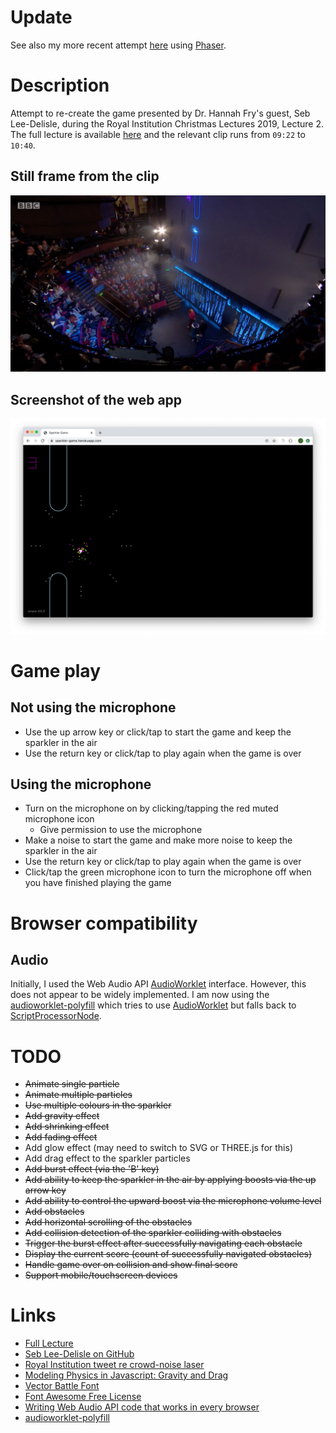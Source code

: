 # Update

See also my more recent attempt [here](https://github.com/taylorjg/sparkler-game-phaser) using [Phaser](https://phaser.io/).

# Description

Attempt to re-create the game presented by Dr. Hannah Fry's guest, Seb Lee-Delisle, during the
Royal Institution Christmas Lectures 2019, Lecture 2.
The full lecture is available [here](https://www.rigb.org/christmas-lectures/watch/2019/secrets-and-lies/how-to-bend-the-rules)
and the relevant clip runs from `09:22` to `10:40`.

## Still frame from the clip

![Frame from Clip](frame-from-clip.png)

## Screenshot of the web app

![Screenshot](screenshot.png)

# Game play

## Not using the microphone

* Use the up arrow key or click/tap to start the game and keep the sparkler in the air
* Use the return key or click/tap to play again when the game is over

## Using the microphone

* Turn on the microphone on by clicking/tapping the red muted microphone icon
  * Give permission to use the microphone
* Make a noise to start the game and make more noise to keep the sparkler in the air
* Use the return key or click/tap to play again when the game is over
* Click/tap the green microphone icon to turn the microphone off when you have finished playing the game

# Browser compatibility

## Audio

Initially, I used the Web Audio API [AudioWorklet](https://developer.mozilla.org/en-US/docs/Web/API/AudioWorklet) interface. However, this does not appear to be widely implemented.
I am now using the [audioworklet-polyfill](https://github.com/GoogleChromeLabs/audioworklet-polyfill)
which tries to use [AudioWorklet](https://developer.mozilla.org/en-US/docs/Web/API/AudioWorklet)
but falls back to [ScriptProcessorNode](https://developer.mozilla.org/en-US/docs/Web/API/ScriptProcessorNode).

# TODO

* ~~Animate single particle~~
* ~~Animate multiple particles~~
* ~~Use multiple colours in the sparkler~~
* ~~Add gravity effect~~
* ~~Add shrinking effect~~
* ~~Add fading effect~~
* Add glow effect (may need to switch to SVG or THREE.js for this)
* Add drag effect to the sparkler particles
* ~~Add burst effect (via the 'B' key)~~
* ~~Add ability to keep the sparkler in the air by applying boosts via the up arrow key~~
* ~~Add ability to control the upward boost via the microphone volume level~~
* ~~Add obstacles~~
* ~~Add horizontal scrolling of the obstacles~~
* ~~Add collision detection of the sparkler colliding with obstacles~~
* ~~Trigger the burst effect after successfully navigating each obstacle~~
* ~~Display the current score (count of successfully navigated obstacles)~~
* ~~Handle game over on collision and show final score~~
* ~~Support mobile/touchscreen devices~~

# Links

* [Full Lecture](https://www.rigb.org/christmas-lectures/watch/2019/secrets-and-lies/how-to-bend-the-rules)
* [Seb Lee-Delisle on GitHub](https://github.com/sebleedelisle)
* [Royal Institution tweet re crowd-noise laser](https://twitter.com/Ri_Science/status/1210654725529624576?s=20)
* [Modeling Physics in Javascript: Gravity and Drag](https://burakkanber.com/blog/modeling-physics-javascript-gravity-and-drag/)
* [Vector Battle Font](https://www.fontspace.com/freaky-fonts/vector-battle)
* [Font Awesome Free License](https://fontawesome.com/license/free)
* [Writing Web Audio API code that works in every browser](https://developer.mozilla.org/en-US/docs/Web/Guide/Audio_and_video_delivery/Web_Audio_API_cross_browser)
* [audioworklet-polyfill](https://github.com/GoogleChromeLabs/audioworklet-polyfill)

